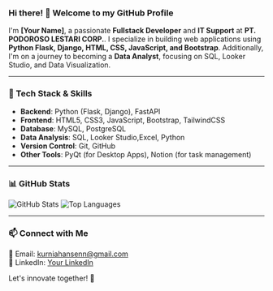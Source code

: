 ### Hi there! 👋 Welcome to my GitHub Profile

I'm **[Your Name]**, a passionate **Fullstack Developer** and **IT Support** at **PT. PODOROSO LESTARI CORP.**. I specialize in building web applications using **Python Flask, Django, HTML, CSS, JavaScript, and Bootstrap**. Additionally, I'm on a journey to becoming a **Data Analyst**, focusing on SQL, Looker Studio, and Data Visualization.

---

### 🚀 Tech Stack & Skills
- **Backend**: Python (Flask, Django), FastAPI
- **Frontend**: HTML5, CSS3, JavaScript, Bootstrap, TailwindCSS
- **Database**: MySQL, PostgreSQL
- **Data Analysis**: SQL, Looker Studio,Excel, Python
- **Version Control**: Git, GitHub
- **Other Tools**: PyQt (for Desktop Apps), Notion (for task management)

---

### 📊 GitHub Stats
![GitHub Stats](https://github-readme-stats.vercel.app/api?username=bebeksalju&show_icons=true&theme=radical)
![Top Languages](https://github-readme-stats.vercel.app/api/top-langs/?username=bebeksalju&layout=compact&theme=radical)

---

### 📫 Connect with Me
📧 Email: kurniahansenn@gmail.com    
💼 LinkedIn: [Your LinkedIn](https://linkedin.com/in/kurnia-hansen-h-s)  

Let's innovate together! 🚀
